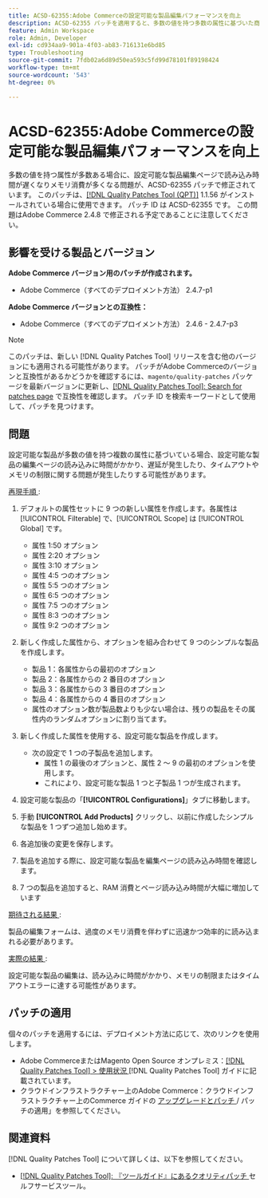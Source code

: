 ```yaml
---
title: ACSD-62355:Adobe Commerceの設定可能な製品編集パフォーマンスを向上
description: ACSD-62355 パッチを適用すると、多数の値を持つ多数の属性に基づいた商品が、設定可能な商品編集ページの読み込みに時間がかかる、Adobe Commerceの問題を修正できます。
feature: Admin Workspace
role: Admin, Developer
exl-id: cd934aa9-901a-4f03-ab83-716131e6bd85
type: Troubleshooting
source-git-commit: 7fdb02a6d89d50ea593c5fd99d78101f89198424
workflow-type: tm+mt
source-wordcount: '543'
ht-degree: 0%

---
```


# ACSD-62355:Adobe Commerceの設定可能な製品編集パフォーマンスを向上

多数の値を持つ属性が多数ある場合に、設定可能な製品編集ページで読み込み時間が遅くなりメモリ消費が多くなる問題が、ACSD-62355 パッチで修正されています。 このパッチは、[[!DNL Quality Patches Tool (QPT)]](/help/tools/quality-patches-tool/quality-patches-tool-to-self-serve-quality-patches.md) 1.1.56 がインストールされている場合に使用できます。 パッチ ID は ACSD-62355 です。 この問題はAdobe Commerce 2.4.8 で修正される予定であることに注意してください。

## 影響を受ける製品とバージョン

**Adobe Commerce バージョン用のパッチが作成されます。**

* Adobe Commerce（すべてのデプロイメント方法） 2.4.7-p1

**Adobe Commerce バージョンとの互換性：**

* Adobe Commerce（すべてのデプロイメント方法） 2.4.6 - 2.4.7-p3

>[!NOTE]
>
>このパッチは、新しい [!DNL Quality Patches Tool] リリースを含む他のバージョンにも適用される可能性があります。 パッチがAdobe Commerceのバージョンと互換性があるかどうかを確認するには、`magento/quality-patches` パッケージを最新バージョンに更新し、[[!DNL Quality Patches Tool]: Search for patches page](https://experienceleague.adobe.com/tools/commerce-quality-patches/index.html?lang=ja) で互換性を確認します。 パッチ ID を検索キーワードとして使用して、パッチを見つけます。

## 問題

設定可能な製品が多数の値を持つ複数の属性に基づいている場合、設定可能な製品の編集ページの読み込みに時間がかかり、遅延が発生したり、タイムアウトやメモリの制限に関する問題が発生したりする可能性があります。

<u> 再現手順 </u>:

1. デフォルトの属性セットに 9 つの新しい属性を作成します。各属性は [!UICONTROL Filterable] で、[!UICONTROL Scope] は [!UICONTROL Global] です。
   * 属性 1:50 オプション
   * 属性 2:20 オプション
   * 属性 3:10 オプション
   * 属性 4:5 つのオプション
   * 属性 5:5 つのオプション
   * 属性 6:5 つのオプション
   * 属性 7:5 つのオプション
   * 属性 8:3 つのオプション
   * 属性 9:2 つのオプション

1. 新しく作成した属性から、オプションを組み合わせて 9 つのシンプルな製品を作成します。
   * 製品 1：各属性からの最初のオプション
   * 製品 2：各属性からの 2 番目のオプション
   * 製品 3：各属性からの 3 番目のオプション
   * 製品 4：各属性からの 4 番目のオプション
   * 属性のオプション数が製品数よりも少ない場合は、残りの製品をその属性内のランダムオプションに割り当てます。

1. 新しく作成した属性を使用する、設定可能な製品を作成します。
   * 次の設定で 1 つの子製品を追加します。
      * 属性 1 の最後のオプションと、属性 2 ～ 9 の最初のオプションを使用します。
      * これにより、設定可能な製品 1 つと子製品 1 つが生成されます。
1. 設定可能な製品の「**[!UICONTROL Configurations]**」タブに移動します。
1. 手動 **[!UICONTROL Add Products]** クリックし、以前に作成したシンプルな製品を 1 つずつ追加し始めます。
1. 各追加後の変更を保存します。
1. 製品を追加する際に、設定可能な製品を編集ページの読み込み時間を確認します。
1. 7 つの製品を追加すると、RAM 消費とページ読み込み時間が大幅に増加しています

<u> 期待される結果 </u>:

製品の編集フォームは、過度のメモリ消費を伴わずに迅速かつ効率的に読み込まれる必要があります。

<u> 実際の結果 </u>:

設定可能な製品の編集は、読み込みに時間がかかり、メモリの制限またはタイムアウトエラーに達する可能性があります。

## パッチの適用

個々のパッチを適用するには、デプロイメント方法に応じて、次のリンクを使用します。

* Adobe CommerceまたはMagento Open Source オンプレミス：[[!DNL Quality Patches Tool] > 使用状況 ](/help/tools/quality-patches-tool/usage.md) [!DNL Quality Patches Tool] ガイドに記載されています。
* クラウドインフラストラクチャー上のAdobe Commerce：クラウドインフラストラクチャー上のCommerce ガイドの [ アップグレードとパッチ ](https://experienceleague.adobe.com/docs/commerce-cloud-service/user-guide/develop/upgrade/apply-patches.html?lang=ja)/ パッチの適用」を参照してください。

## 関連資料

[!DNL Quality Patches Tool] について詳しくは、以下を参照してください。

* [[!DNL Quality Patches Tool]: 『ツールガイド』にあるクオリティパッチ ](/help/tools/quality-patches-tool/quality-patches-tool-to-self-serve-quality-patches.md) セルフサービスツール。
